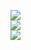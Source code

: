 ![](https://github-readme-stats.vercel.app/api?username=KaempferNr1&theme=radical&hide_border=false&include_all_commits=true&count_private=false)<br/>
![](https://github-readme-streak-stats.herokuapp.com/?user=KaempferNr1&theme=radical&hide_border=false)<br/>
![](https://github-readme-stats.vercel.app/api/top-langs/?username=KaempferNr1&theme=radical&hide_border=false&include_all_commits=true&count_private=false&layout=compact)

<!--
**KaempferNr1/KaempferNr1** is a ✨ _special_ ✨ repository because its `README.md` (this file) appears on your GitHub profile.

Here are some ideas to get you started:

- 🔭 I’m currently working on ...
- 🌱 I’m currently learning ...
- 👯 I’m looking to collaborate on ...
- 🤔 I’m looking for help with ...
- 💬 Ask me about ...
- 📫 How to reach me: ...
- 😄 Pronouns: ...
- ⚡ Fun fact: ...
-->
